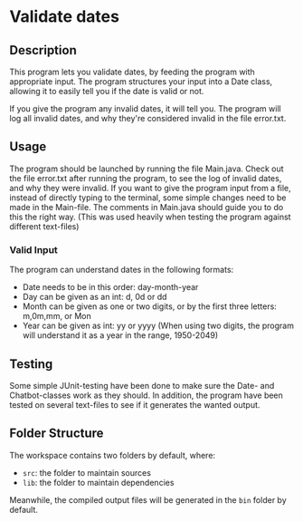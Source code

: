 # Validate dates

## Description
This program lets you validate dates, by feeding the program with appropriate input.
The program structures your input into a Date class, allowing it to easily tell you if the date is valid or not.

If you give the program any invalid dates, it will tell you. The program will log all invalid dates, and why they're considered invalid in the file error.txt.

## Usage
The program should be launched by running the file Main.java.
Check out the file error.txt after running the program, to see the log of invalid dates, and why they were invalid.
If you want to give the program input from a file, instead of directly typing to the terminal, some simple changes need to be made in the Main-file. The comments in Main.java should guide you to do this the right way. (This was used heavily when testing the program against different text-files)

### Valid Input
The program can understand dates in the following formats:
- Date needs to be in this order: day-month-year
- Day can be given as an int: d, 0d or dd
- Month can be given as one or two digits, or by the first three letters: m,0m,mm, or Mon
- Year can be given as int: yy or yyyy (When using two digits, the program will understand it as a year in the range, 1950-2049)

## Testing
Some simple JUnit-testing have been done to make sure the Date- and Chatbot-classes work as they should.
In addition, the program have been tested on several text-files to see if it generates the wanted output.

## Folder Structure
The workspace contains two folders by default, where:

- `src`: the folder to maintain sources
- `lib`: the folder to maintain dependencies

Meanwhile, the compiled output files will be generated in the `bin` folder by default.
